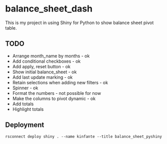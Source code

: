# balance_sheet_dash

This is my project in using Shiny for Python to show balance sheet pivot table.

## TODO
* Arrange month_name by months - ok
* Add conditional checkboxes - ok
* Add apply, reset button - ok
* Show initial balance_sheet - ok
* Add last update marking - ok
* Retain selections when adding new filters - ok
* Spinner - ok
* Format the numbers - not possible for now
* Make the columns to pivot dynamic - ok
* Add totals
* Highlight totals

## Deployment

```
rsconnect deploy shiny . --name kinfante --title balance_sheet_pyshiny
```